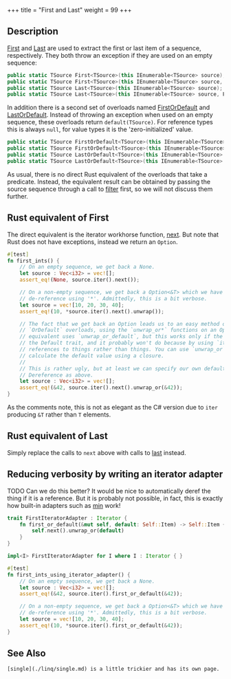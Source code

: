 +++
title = "First and Last"
weight = 99
+++

## Description

[First](https://docs.microsoft.com/en-gb/dotnet/api/system.linq.enumerable.first?view=netframework-4.7.1#System_Linq_Enumerable_First)
and
[Last](https://docs.microsoft.com/en-gb/dotnet/api/system.linq.enumerable.last?view=netframework-4.7.1#System_Linq_Enumerable_Last)
are used to extract the first or last item of a sequence, respectively. They both throw an exception
if they are used on an empty sequence:

```cs
public static TSource First<TSource>(this IEnumerable<TSource> source);
public static TSource First<TSource>(this IEnumerable<TSource> source, Func<TSource, bool> predicate);
public static TSource Last<TSource>(this IEnumerable<TSource> source);
public static TSource Last<TSource>(this IEnumerable<TSource> source, Func<TSource, bool> predicate);
```

In addition there is a second set of overloads named
[FirstOrDefault](https://docs.microsoft.com/en-gb/dotnet/api/system.linq.enumerable.firstordefault?view=netframework-4.7.1#System_Linq_Enumerable_FirstOrDefault)
and
[LastOrDefault](https://docs.microsoft.com/en-gb/dotnet/api/system.linq.enumerable.lastordefault?view=netframework-4.7.1#System_Linq_Enumerable_LastOrDefault).
Instead of throwing an exception when used on an empty sequence, these overloads return
`default(TSource)`. For reference types this is always `null`, for value types it is the
'zero-initialized' value.

```cs
public static TSource FirstOrDefault<TSource>(this IEnumerable<TSource> source);
public static TSource FirstOrDefault<TSource>(this IEnumerable<TSource> source, Func<TSource, bool> predicate);
public static TSource LastOrDefault<TSource>(this IEnumerable<TSource> source);
public static TSource LastOrDefault<TSource>(this IEnumerable<TSource> source, Func<TSource, bool> predicate);
```

As usual, there is no direct Rust equivalent of the overloads that take a predicate. Instead, the
equivalent result can be obtained by passing the source sequence through a call to [filter](./linq/where.md) first,
so we will not discuss them further.

## Rust equivalent of First

The direct equivalent is the iterator workhorse function,
[next](https://doc.rust-lang.org/std/iter/trait.Iterator.html#tymethod.next). But note that Rust
does not have exceptions, instead we return an `Option`.

```rs
#[test]
fn first_ints() {
    // On an empty sequence, we get back a None.
    let source : Vec<i32> = vec![];
    assert_eq!(None, source.iter().next());

    // On a non-empty sequence, we get back a Option<&T> which we have to unwrap and then
    // de-reference using '*'. Admittedly, this is a bit verbose.
    let source = vec![10, 20, 30, 40];
    assert_eq!(10, *source.iter().next().unwrap());

    // The fact that we get back an Option leads us to an easy method of implementing the
    // `OrDefault` overloads, using the `unwrap_or*` functions on an Option. The most direct
    // equivalent uses `unwrap_or_default`, but this works only if the element type implements
    // the Default trait, and it probably won't do because by using `iter` you are getting
    // references to things rather than things. You can use `unwrap_or`, or `unwrap_or_else` to
    // calculate the default value using a closure.
    //
    // This is rather ugly, but at least we can specify our own default.
    // Dereference as above.
    let source : Vec<i32> = vec![];
    assert_eq!(&42, source.iter().next().unwrap_or(&42));
}
```

As the comments note, this is not as elegant as the C# version due to `iter` producing `&T` rather
than `T` elements.

## Rust equivalent of Last

Simply replace the calls to `next` above with calls to
[last](https://doc.rust-lang.org/std/iter/trait.Iterator.html#tymethod.last) instead.

## Reducing verbosity by writing an iterator adapter

TODO Can we do this better? It would be nice to automatically deref the thing if it is a reference.
But it is probably not possible, in fact, this is exactly how built-in adapters such as
[min](https://doc.rust-lang.org/std/iter/trait.Iterator.html#method.min) work!

```rs
trait FirstIteratorAdapter : Iterator {
    fn first_or_default(&mut self, default: Self::Item) -> Self::Item {
        self.next().unwrap_or(default)
    }
}

impl<I> FirstIteratorAdapter for I where I : Iterator { }

#[test]
fn first_ints_using_iterator_adapter() {
    // On an empty sequence, we get back a None.
    let source : Vec<i32> = vec![];
    assert_eq!(&42, source.iter().first_or_default(&42));

    // On a non-empty sequence, we get back a Option<&T> which we have to unwrap and then
    // de-reference using '*'. Admittedly, this is a bit verbose.
    let source = vec![10, 20, 30, 40];
    assert_eq!(10, *source.iter().first_or_default(&42));
}
```

## See Also

```txt
[single](./linq/single.md) is a little trickier and has its own page.
```